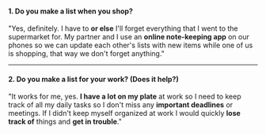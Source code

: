 #### 1. Do you make a list when you shop?
"Yes, definitely. I have to **or else** I'll forget everything that I went to the supermarket for. My partner and I use an **online note-keeping app** on our phones so we can update each other's lists with new items while one of us is shopping, that way we don't forget anything."

---
#### 2. Do you make a list for your work? (Does it help?)
"It works for me, yes. **I have a lot on my plate** at work so I need to keep track of all my daily tasks so I don't miss any **important deadlines** or meetings. If I didn't keep myself organized at work I would quickly **lose track of** things and **get in trouble**."